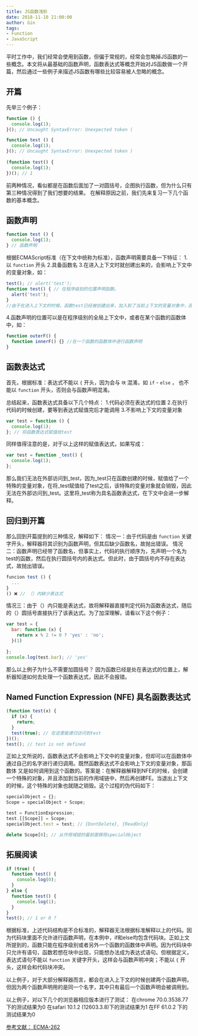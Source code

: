 ```yaml
---
title: JS函数浅析
date: 2018-11-10 21:00:00
author: Gin
tags:
- Function
- JavaScript
---
```


平时工作中，我们经常会使用到函数，但偏于常规的，经常会忽略掉JS函数的一些概念。本文将从最基础的函数声明，函数表达式等概念开始对JS函数做一个开篇，然后通过一些例子来描述JS函数有哪些比较容易被人忽略的概念。

<!-- more -->

## 开篇

先举三个例子：


```js
function () {
  console.log(1);
}(); // Uncaught SyntaxError: Unexpected token (

function test () {
  console.log(1);
}(); // Uncaught SyntaxError: Unexpected token )
 
(function test() {
  console.log(1);
})(); // 1
```
前两种情况，看似都是在函数后面加了一对圆括号，企图执行函数，但为什么只有第三种情况得到了我们想要的结果。
在解释原因之前，我们先来复习一下几个函数的基本概念。

## 函数声明

```js
function test () {
  console.log(1);
} // 函数声明
```

根据ECMAScript标准（在下文中统称为标准），函数声明需要具备一下特征：
1.以 `function` 开头
2.具备函数名
3.在进入上下文时就创建出来的，会影响上下文中的变量对象，如：

```js
test(); // alert('test');
function test() { // 在程序级别的位置声明函数。
  alert('test');
}
//由于在进入上下文的时候，函数test已经被创建出来，加入到了当前上下文的变量对象中，因此可以调用到函数test
```


4.函数声明的位置可以是在程序级别的全局上下文中，或者在某个函数的函数体中，如：
```js
function outerF() {
  function innerF() {} //在一个函数的函数体中进行函数声明
}
```

## 函数表达式


首先，根据标准：表达式不能以 `{` 开头，因为会与 `块` 混淆，如 `if` - `else` ， 也不能以 `function` 开头，否则会与函数声明混淆。

总结起来，函数表达式具备以下几个特点：
1.代码必须在表达式的位置
2.在执行代码的时候创建，要等到表达式赋值完后才能调用
3.不影响上下文的变量对象

```js
var test = function () {
  console.log(1);
}; // 将函数表达式赋值给test
```

同样值得注意的是，对于以上这样的赋值表达式，如果写成：

```js
var test = function _test() {
  console.log(1);
};
```
那么我们无法在外部访问到_test，因为_test只在函数创建的时候，赋值给了一个特殊的变量对象，在将_test赋值给了test之后，该特殊的变量对象就会销毁，因此无法在外部访问到_test。这里将_test称为具名函数表达式，在下文中会进一步解释。

## 回归到开篇

那么回到开篇提到的三种情况，解释如下：
情况一：由于代码是由 `function` 关键字开头，解释器将其识别为函数声明，但其后缺少函数名，故抛出错误。
情况二：函数声明已经带了函数名，但事实上，代码的执行顺序为，先声明一个名为test的函数，然后在执行圆括号内的表达式。但此时，由于圆括号内不存在表达式，故抛出错误。
```js
funcion test () {
  ...
}
() ❌ // （）内缺少表达式
```
情况三：由于（）内只能是表达式，故将解释器直接判定代码为函数表达式，随后的（）圆括号直接执行了该表达式。为了加深理解，请看以下这个例子：

```js
var test = {
  bar: function (x) {
    return x % 2 != 0 ? 'yes' : 'no';
  }(1)
  
};
console.log(test.bar); // 'yes'
```
那么以上例子为什么不需要加圆括号？ 因为函数已经是处在表达式的位置上，解析器知道如何去处理一个函数表达式，因此不会报错。


## Named Function Expression (NFE) 具名函数表达式

```js
(function test(x) {
  if (x) {
    return;
  }
  test(true); // 在这里能递归访问到test
})();
test(); // test is not defined
```

正如上文所说的，函数表达式不会影响上下文中的变量对象，但却可以在函数体中通过自己的名字进行递归调用。既然函数表达式不会影响上下文的变量对象，那函数体
又是如何调用到这个函数的。答案是：在解释器解释到NFE的时候，会创建一个特殊的对象，并且添加到当前的作用域链中，然后再创建FE。当退出上下文的时候，这个特殊的对象也就随之销毁。这个过程的伪代码如下：

```js
specialObject = {};
Scope = specialObject + Scope;

test = FunctionExpression;
test.[[Scope]] = Scope;
specialObject.test = test; // {DontDelete}, {ReadOnly}

delete Scope[0]; // 从作用域链的最前面移除specialObject
```


## 拓展阅读

```js
if (true) {
  function test() {
    console.log(0);
  }
} else {
  function test() {
    console.log(1);
  }
}
test(); // 1 or 0 ? 
```

根据标准，上述代码结构是不合标准的，解释器无法根据标准解释以上的代码。因为代码块里面不允许进行函数声明，在本例中，if和else均包含代码块。正如上文所提到的，函数只能在程序级别或者另外一个函数的函数体中声明。因为代码块中只允许有语句，函数若想在块中出现，只能想办法成为表达式语句。但根据定义，表达式语句不能以 `function` 关键字开头，这样会与函数声明冲突；不能以 `{` 开头，这样会和代码块冲突。

以上例子，对于大部分解释器而言，都会在进入上下文的时候创建两个函数声明，但因为两个函数声明用的是同一个名字，其中只有最后一个函数声明会被调用到。

以上例子，对以下几个的浏览器相应版本进行了测试：
在chrome 70.0.3538.77 下的测试结果为0
在safari 10.1.2 (12603.3.8)下的测试结果为1
在FF 61.0.2 下的测试结果为0

[参考文献： ECMA-262](https://tc39.github.io/ecma262)

